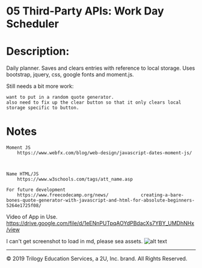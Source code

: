 
# 05 Third-Party APIs: Work Day Scheduler

# Description: 

Daily planner. 
Saves and clears entries with reference to local storage. 
Uses bootstrap, jquery, css, google fonts and moment.js. 

Still needs a bit more work:

    want to put in a random quote generator. 
    also need to fix up the clear button so that it only clears local storage specific to button. 

# Notes

    Moment JS
        https://www.webfx.com/blog/web-design/javascript-dates-moment-js/



    Name HTML/JS
        https://www.w3schools.com/tags/att_name.asp

    For future development
        https://www.freecodecamp.org/news/            creating-a-bare-bones-quote-generator-with-javascript-and-html-for-absolute-beginners-5264e1725f08/


Video of App in Use. 
https://drive.google.com/file/d/1eENnPUTpqAOYdPBdacXs7YBY_UMDhNHx/view


I can't get screenshot to load in md, please sea assets. 
![alt text](https://github.com/rhysrushton/HomeworkAssignmentsTECB/tree/Homework5DayPlanner\Assets\screenshotofhw1.PNG)
- - -
© 2019 Trilogy Education Services, a 2U, Inc. brand. All Rights Reserved.
